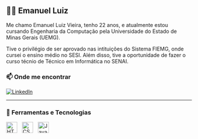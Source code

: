 ## 👨‍💻 Emanuel Luiz  
Me chamo Emanuel Luiz Vieira, tenho 22 anos, e atualmente estou cursando Engenharia da Computação pela Universidade do Estado de Minas Gerais (UEMG).

Tive o privilégio de ser aprovado nas intituições do Sistema FIEMG, onde cursei o ensino médio  no SESI. Além disso, tive a oportunidade de fazer o curso técnio de Técnico em Informática no SENAI. 

### 📫 Onde me encontrar
<p align="left">
    <a href="https://www.linkedin.com/in/emanuel-luiz/">
        <img 
            alt="LinkedIn" 
            title="LinkedIn" 
            src="https://img.shields.io/badge/LinkedIn-0077B5?style=for-the-badge&logo=linkedin&logoColor=white"
        />
    </a>
</p>

---

### 🧰 Ferramentas e Tecnologias


<img 
    align="left"
    alt="HTML"
    title="HTML"
    width="30px"
    style="padding-right: 10px;"
    src="https://cdn.jsdelivr.net/gh/devicons/devicon@latest/icons/html5/html5-original.svg" 
/>

<img 
    align="left"
    alt="CSS"
    title="CSS"
    width="30px"
    style="padding-right: 10px;"
    src="https://cdn.jsdelivr.net/gh/devicons/devicon@latest/icons/css3/css3-original.svg" 
/>
                    
<img 
    align="left"
    alt="JavaScript"
    title="JavaScript"
    width="30px"
    style="padding-right: 10px;"
    src="https://cdn.jsdelivr.net/gh/devicons/devicon@latest/icons/javascript/javascript-original.svg" 
/>
        
</br>
</br>
